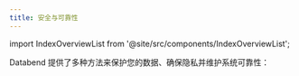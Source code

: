 ```yaml
---
title: 安全与可靠性
---
```

import IndexOverviewList from '@site/src/components/IndexOverviewList';

Databend 提供了多种方法来保护您的数据、确保隐私并维护系统可靠性：

<IndexOverviewList />